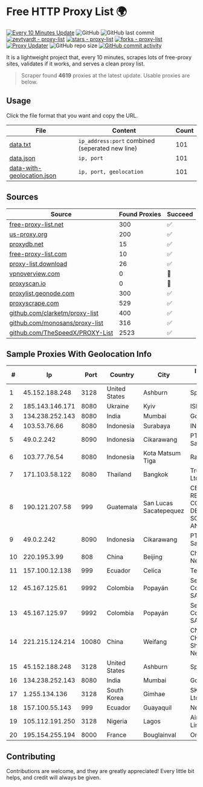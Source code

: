 
# Free HTTP Proxy List 🌍

[![Every 10 Minutes Update](https://github.com/mertguvencli/http-proxy-list/actions/workflows/main.yml/badge.svg?branch=main)](https://github.com/mertguvencli/http-proxy-list/actions/workflows/main.yml)
![GitHub](https://img.shields.io/github/license/mertguvencli/http-proxy-list)
![GitHub last commit](https://img.shields.io/github/last-commit/mertguvencli/http-proxy-list)
[![zevtyardt - proxy-list](https://img.shields.io/static/v1?label=zevtyardt&message=proxy-list&color=blue&logo=github)](https://github.com/zevtyardt/proxy-list "Go to GitHub repo")
[![stars - proxy-list](https://img.shields.io/github/stars/zevtyardt/proxy-list?style=social)](https://github.com/zevtyardt/proxy-list)
[![forks - proxy-list](https://img.shields.io/github/forks/zevtyardt/proxy-list?style=social)](https://github.com/zevtyardt/proxy-list)
[![Proxy Updater](https://github.com/zevtyardt/proxy-list/workflows/Proxy%20Updater/badge.svg)](https://github.com/zevtyardt/proxy-list/actions?query=workflow:"Proxy+Updater")
![GitHub repo size](https://img.shields.io/github/repo-size/zevtyardt/proxy-list)
[![GitHub commit activity](https://img.shields.io/github/commit-activity/m/zevtyardt/proxy-list?logo=commits)](https://github.com/zevtyardt/proxy-list/commits/main)

It is a lightweight project that, every 10 minutes, scrapes lots of free-proxy sites, validates if it works, and serves a clean proxy list.

> Scraper found **4619** proxies at the latest update. Usable proxies are below.

## Usage

Click the file format that you want and copy the URL.

|File|Content|Count|
|----|-------|-----|
|[data.txt](https://raw.githubusercontent.com/mertguvencli/http-proxy-list/main/proxy-list/data.txt)|`ip_address:port` combined (seperated new line)|101|
|[data.json](https://raw.githubusercontent.com/mertguvencli/http-proxy-list/main/proxy-list/data.json)|`ip, port`|101|
|[data-with-geolocation.json](https://raw.githubusercontent.com/mertguvencli/http-proxy-list/main/proxy-list/data-with-geolocation.json)|`ip, port, geolocation`|101|

## Sources

|Source|Found Proxies|Succeed|
|------|-------------|-------|
|[free-proxy-list.net](https://free-proxy-list.net)|300|✅|
|[us-proxy.org](https://www.us-proxy.org)|200|✅|
|[proxydb.net](http://proxydb.net)|15|✅|
|[free-proxy-list.com](https://free-proxy-list.com/?page=&port=&type%5B%5D=http&type%5B%5D=https&up_time=0&search=Search)|10|✅|
|[proxy-list.download](https://www.proxy-list.download/HTTP)|26|✅|
|[vpnoverview.com](https://vpnoverview.com/privacy/anonymous-browsing/free-proxy-servers)|0|🚫|
|[proxyscan.io](https://www.proxyscan.io)|0|🚫|
|[proxylist.geonode.com](https://proxylist.geonode.com/api/proxy-list?limit=300&page=1&sort_by=lastChecked&sort_type=desc&protocols=http,https)|300|✅|
|[proxyscrape.com](https://api.proxyscrape.com/v2/?request=displayproxies&protocol=http&timeout=10000&country=all&ssl=all&anonymity=all)|529|✅|
|[github.com/clarketm/proxy-list](https://raw.githubusercontent.com/clarketm/proxy-list/master/proxy-list-raw.txt)|400|✅|
|[github.com/monosans/proxy-list](https://raw.githubusercontent.com/monosans/proxy-list/main/proxies/http.txt)|316|✅|
|[github.com/TheSpeedX/PROXY-List](https://raw.githubusercontent.com/TheSpeedX/PROXY-List/master/http.txt)|2523|✅|


## Sample Proxies With Geolocation Info

|#|Ip|Port|Country|City|Internet Service Provider|
|-|--|----|-------|----|-------------------------|
|1|45.152.188.248|3128|United States|Ashburn|Sprint|
|2|185.143.146.171|8080|Ukraine|Kyiv|ISP UTELS|
|3|134.238.252.143|8080|India|Mumbai|Google LLC|
|4|103.53.76.66|8080|Indonesia|Surabaya|INTI|
|5|49.0.2.242|8090|Indonesia|Cikarawang|PT Usaha Adi Sanggoro|
|6|103.77.76.54|8080|Indonesia|Kota Matsum Tiga|Rackh Lintas Asia|
|7|171.103.58.122|8080|Thailand|Bangkok|True Internet Co., Ltd.|
|8|190.121.207.58|999|Guatemala|San Lucas Sacatepequez|CENTRAL DE REDES Y COMUNICACIONES DE GUATEMALA, SOCIEDAD ANONIMA|
|9|49.0.2.242|8090|Indonesia|Cikarawang|PT Usaha Adi Sanggoro|
|10|220.195.3.99|808|China|Beijing|China Unicom Network|
|11|157.100.12.138|999|Ecuador|Celica|Telconet S.A|
|12|45.167.125.61|9992|Colombia|Popayán|Sepcom Comunicaciones SAS|
|13|45.167.125.97|9992|Colombia|Popayán|Sepcom Comunicaciones SAS|
|14|221.215.124.214|10080|China|Weifang|CNC Group CHINA169 Shandong Province Network|
|15|45.152.188.248|3128|United States|Ashburn|Sprint|
|16|134.238.252.143|8080|India|Mumbai|Google LLC|
|17|1.255.134.136|3128|South Korea|Gimhae|SK Broadband Co Ltd|
|18|157.100.55.143|999|Ecuador|Guayaquil|Nedetel S.A.|
|19|105.112.191.250|3128|Nigeria|Lagos|Airtel Networks Limited|
|20|195.154.255.194|8000|France|Bouglainval|Online S.A.S.|



## Contributing

Contributions are welcome, and they are greatly appreciated! Every
little bit helps, and credit will always be given.

